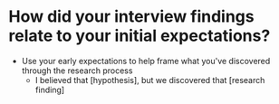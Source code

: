 <!-- TITLE: Synthesising User Research -->

# How did your interview findings relate to your initial expectations?
* Use your early expectations to help frame what you've discovered through the research process
	* I believed that [hypothesis], but we discovered that [research finding] 